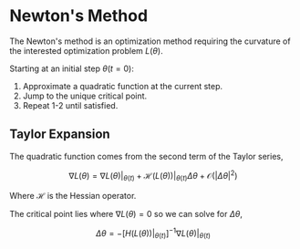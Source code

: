 #  Newton's Method

The Newton's method is an optimization method requiring the curvature of the interested optimization problem $L(\theta)$.

Starting at an initial step $\theta(t=0)$:

1. Approximate a quadratic function at the current step.
2. Jump to the unique critical point.
3. Repeat 1-2 until satisfied.

## Taylor Expansion

The quadratic function comes from the second term of the Taylor series,

$$
\nabla L(\theta) = \nabla L(\theta)\big\rvert_{\theta(t)} + \mathcal H (L(\theta))\big\rvert_{\theta(t)}\Delta \theta + \mathcal O(|\Delta \theta |^2)
$$

Where $\mathcal H$ is the Hessian operator.

The critical point lies where $\nabla L(\theta) = 0$ so we can solve for $\Delta\theta$,

$$
\Delta \theta = -\left[H(L(\theta))\big\rvert_{\theta(t)}\right]^{-1}\nabla L(\theta)\big\rvert_{\theta(t)}
$$